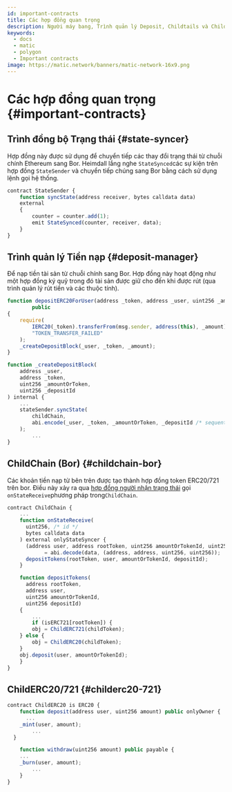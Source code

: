 ```yaml
---
id: important-contracts
title: Các hợp đồng quan trọng
description: Người máy bang, Trình quản lý Deposit, Childtails và ChilderC20/721
keywords:
  - docs
  - matic
  - polygon
  - Important contracts
image: https://matic.network/banners/matic-network-16x9.png
---
```


# Các hợp đồng quan trọng {#important-contracts}

## Trình đồng bộ Trạng thái {#state-syncer}

Hợp đồng này được sử dụng để chuyển tiếp các thay đổi trạng thái từ chuỗi chính Ethereum sang Bor. Heimdall lắng nghe `StateSynced`các sự kiện trên hợp đồng `StateSender` và chuyển tiếp chúng sang Bor bằng cách sử dụng lệnh gọi hệ thống.

```jsx
contract StateSender {
	function syncState(address receiver, bytes calldata data)
    external
	{
	    counter = counter.add(1);
	    emit StateSynced(counter, receiver, data);
	}
}
```

## Trình quản lý Tiền nạp {#deposit-manager}

Để nạp tiền tài sản từ chuỗi chính sang Bor. Hợp đồng này hoạt động như một hợp đồng ký quỹ trong đó tài sản được giữ cho đến khi được rút (qua trình quản lý rút tiền và các thuộc tính).

```jsx
function depositERC20ForUser(address _token, address _user, uint256 _amount)
		public
{
    require(
        IERC20(_token).transferFrom(msg.sender, address(this), _amount),
        "TOKEN_TRANSFER_FAILED"
    );
    _createDepositBlock(_user, _token, _amount);
}

function _createDepositBlock(
    address _user,
    address _token,
    uint256 _amountOrToken,
    uint256 _depositId
) internal {
    ...
    stateSender.syncState(
        childChain,
        abi.encode(_user, _token, _amountOrToken, _depositId /* sequential ID */)
    );
		...
}
```

## ChildChain (Bor) {#childchain-bor}

Các khoản tiền nạp từ bên trên được tạo thành hợp đồng token ERC20/721 trên bor. Điều này xảy ra qua [hợp đồng người nhận trạng thái](https://www.notion.so/maticnetwork/Bor-Overview-c8bdb110cd4d4090a7e1589ac1006bab#aa94e6a9373943068b93d2c0e7f3d2e6) gọi `onStateReceive`phương pháp trong`ChildChain`.

```jsx
contract ChildChain {
	...
	function onStateReceive(
	  uint256, /* id */
	  bytes calldata data
	) external onlyStateSyncer {
	  (address user, address rootToken, uint256 amountOrTokenId, uint256 depositId)
			= abi.decode(data, (address, address, uint256, uint256));
	  depositTokens(rootToken, user, amountOrTokenId, depositId);
	}

	function depositTokens(
	  address rootToken,
	  address user,
	  uint256 amountOrTokenId,
	  uint256 depositId)
	{
		...
		if (isERC721[rootToken]) {
        obj = ChildERC721(childToken);
    } else {
        obj = ChildERC20(childToken);
    }
    obj.deposit(user, amountOrTokenId);	
	}
}
```

## ChildERC20/721 {#childerc20-721}

```jsx
contract ChildERC20 is ERC20 {
	function deposit(address user, uint256 amount) public onlyOwner {
	  ...
    _mint(user, amount);
		...
  }

	function withdraw(uint256 amount) public payable {
    ...
    _burn(user, amount);
		...
	}
}
```
